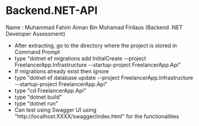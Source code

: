 # Backend.NET-API

Name : Muhammad Fahim Aiman Bin Mohamad Firdaus 
(Backend .NET Developer Assessment)

- After extracting, go to the directory where the project is stored in Command Prompt
- type "dotnet ef migrations add InitialCreate --project FreelancerApp.Infrastructure --startup-project FreelancerApp.Api"
- If migrations already exist then ignore
- type "dotnet ef database update --project FreelancerApp.Infrastructure --startup-project FreelancerApp.Api"
- type "cd FreelancerApp.Api"
- type "dotnet build"
- type "dotnet run"
- Can test using Swagger UI using "http://localhost:XXXX/swagger/index.html" for the functionalities
